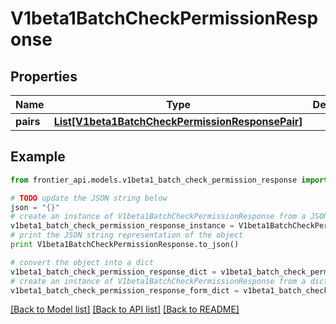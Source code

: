 # V1beta1BatchCheckPermissionResponse


## Properties
Name | Type | Description | Notes
------------ | ------------- | ------------- | -------------
**pairs** | [**List[V1beta1BatchCheckPermissionResponsePair]**](V1beta1BatchCheckPermissionResponsePair.md) |  | [optional] 

## Example

```python
from frontier_api.models.v1beta1_batch_check_permission_response import V1beta1BatchCheckPermissionResponse

# TODO update the JSON string below
json = "{}"
# create an instance of V1beta1BatchCheckPermissionResponse from a JSON string
v1beta1_batch_check_permission_response_instance = V1beta1BatchCheckPermissionResponse.from_json(json)
# print the JSON string representation of the object
print V1beta1BatchCheckPermissionResponse.to_json()

# convert the object into a dict
v1beta1_batch_check_permission_response_dict = v1beta1_batch_check_permission_response_instance.to_dict()
# create an instance of V1beta1BatchCheckPermissionResponse from a dict
v1beta1_batch_check_permission_response_form_dict = v1beta1_batch_check_permission_response.from_dict(v1beta1_batch_check_permission_response_dict)
```
[[Back to Model list]](../README.md#documentation-for-models) [[Back to API list]](../README.md#documentation-for-api-endpoints) [[Back to README]](../README.md)


